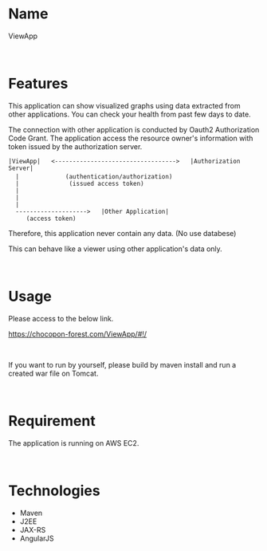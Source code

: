 # Name
ViewApp

<br>

# Features
 
This application can show visualized graphs using data extracted from other applications. 
You can check your health from past few days to date.

The connection with other application is conducted by Oauth2 Authorization Code Grant.
The application access the resource owner's information with token issued by the authorization server.

    |ViewApp|   <---------------------------------->   |Authorization Server|
      |             (authentication/authorization)　
      |              (issued access token)
      |      
      | 
      | 
      -------------------->   |Other Application|
         (access token)


Therefore, this application never contain any data. (No use databese)

This can behave like a viewer using other application's data only.

<br>

# Usage
Please access to the below link.<br>


<https://chocopon-forest.com/ViewApp/#!/>

<br>

If you want to run by yourself, please build by maven install and run a created war file on Tomcat.

<br>

# Requirement
The application is running on AWS EC2. 

<br>


# Technologies
* Maven 
* J2EE
* JAX-RS
* AngularJS
